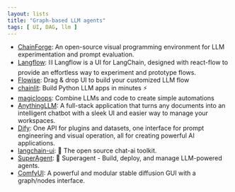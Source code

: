 ```yaml
---
layout: lists
title: "Graph-based LLM agents"
tags: [ UI, DAG, llm ]
---
```


* [ChainForge](https://github.com/ianarawjo/ChainForge):  An open-source visual programming environment for LLM experimentation and prompt evaluation. 
* [Langflow](https://github.com/logspace-ai/langflow):  ⛓️ Langflow is a UI for LangChain, designed with react-flow to provide an effortless way to experiment and prototype flows.
* [Flowise](https://github.com/FlowiseAI/Flowise): Drag & drop UI to build your customized LLM flow 
* [chainlit](https://github.com/Chainlit/chainlit):  Build Python LLM apps in minutes ⚡️ 
* [magicloops](https://magicloops.dev/): Combine LLMs and code to create simple automations 
* [AnythingLLM](https://github.com/Mintplex-Labs/anything-llm):  A full-stack application that turns any documents into an intelligent chatbot with a sleek UI and easier way to manage your workspaces.
* [Dify](https://github.com/langgenius/dify):  One API for plugins and datasets, one interface for prompt engineering and visual operation, all for creating powerful AI applications. 
* [langchain-ui](https://github.com/homanp/langchain-ui):  🧬 The open source chat-ai toolkit.
* [SuperAgent](https://github.com/homanp/superagent):  🥷 Superagent - Build, deploy, and manage LLM-powered agents.
* [ComfyUI](https://github.com/comfyanonymous/ComfyUI): A powerful and modular stable diffusion GUI with a graph/nodes interface.

